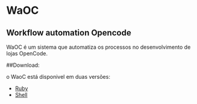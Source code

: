 # WaOC
Workflow automation Opencode
--------------------

WaOC é um sistema que automatiza os processos no desenvolvimento de lojas OpenCode.

##Download:

o WaoC está disponivel em duas versões:

- [Ruby](https://github.com/WaOC/WaOC-Ruby)
- [Shell](https://github.com/WaOC/WaOC-Shell)
